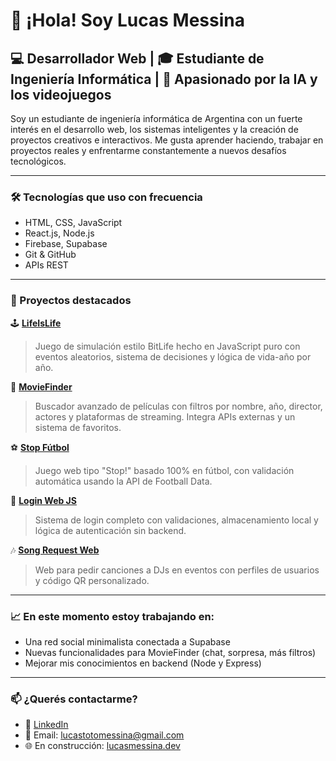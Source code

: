 # 👋 ¡Hola! Soy Lucas Messina

## 💻 Desarrollador Web | 🎓 Estudiante de Ingeniería Informática | 🤖 Apasionado por la IA y los videojuegos

Soy un estudiante de ingeniería informática de Argentina con un fuerte interés en el desarrollo web, los sistemas inteligentes y la creación de proyectos creativos e interactivos. Me gusta aprender haciendo, trabajar en proyectos reales y enfrentarme constantemente a nuevos desafíos tecnológicos.

---

### 🛠️ Tecnologías que uso con frecuencia

- HTML, CSS, JavaScript
- React.js, Node.js
- Firebase, Supabase
- Git & GitHub
- APIs REST

---

### 🚀 Proyectos destacados

🕹️ [**LifeIsLife**](https://github.com/TotoMessina/LifeIsLife)  
> Juego de simulación estilo BitLife hecho en JavaScript puro con eventos aleatorios, sistema de decisiones y lógica de vida-año por año.

🎥 [**MovieFinder**](https://github.com/TotoMessina/MovieFinder)  
> Buscador avanzado de películas con filtros por nombre, año, director, actores y plataformas de streaming. Integra APIs externas y un sistema de favoritos.

⚽ [**Stop Fútbol**](https://github.com/TotoMessina/StopFutbol)  
> Juego web tipo "Stop!" basado 100% en fútbol, con validación automática usando la API de Football Data.

🔐 [**Login Web JS**](https://github.com/TotoMessina/LoginWebJS)  
> Sistema de login completo con validaciones, almacenamiento local y lógica de autenticación sin backend.

🎶 [**Song Request Web**](https://github.com/TotoMessina/Song-Request-Web)  
> Web para pedir canciones a DJs en eventos con perfiles de usuarios y código QR personalizado.

---

### 📈 En este momento estoy trabajando en:
- Una red social minimalista conectada a Supabase
- Nuevas funcionalidades para MovieFinder (chat, sorpresa, más filtros)
- Mejorar mis conocimientos en backend (Node y Express)

---

### 📫 ¿Querés contactarme?

- 💼 [LinkedIn](https://www.linkedin.com/in/lucas-messina/)
- 📩 Email: lucastotomessina@gmail.com
- 🌐 En construcción: [lucasmessina.dev](https://github.com/TotoMessina)
